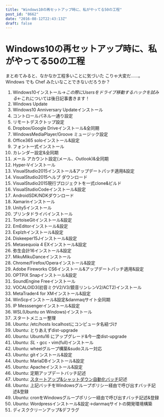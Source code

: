```yaml
---
title: "Windows10の再セットアップ時に、私がやってる50の工程"
post_id: "8662"
date: "2016-08-12T22:43:13Z"
draft: false
---
```


# Windows10の再セットアップ時に、私がやってる50の工程

まとめてみると、なかなか工程多いことに気づいた こりゃ大変だ……。Windows でも Chef みたいなことできないだろうか？ 

  1. Windows10インストール→_この際にUsersをドライブ移動するハックを試みる_←これについては後日記事書きます！
  2. Windows Update
  3. Windows10 Anniversary Updateインストール
  4. コントロールパネル一通り設定
  5. リモートデスクトップ設定
  6. Dropbox/Google Driveインストール&全同期
  7. WindowsMediaPlayer/Groove ミュージック設定
  8. Office365 soloインストール&設定
  9. フォント一式インストール
  10. カレンダー設定&全同期
  11. メール アカウント設定(メール、Outlook)&全同期
  12. Hyper-Vインストール
  13. VisualStudio2015インストール&アップデートパッチ適用&設定
  14. VisualStudio2015ヘルプ ダウンロード
  15. VisualStudio2015現行プロジェクトを一式clone&ビルド
  16. VisualStudioCodeインストール&設定
  17. AndroidSDK/NDKダウンロード
  18. Xamarinインストール
  19. Unity5インストール
  20. プリンタドライバインストール
  21. TortoiseGitインストール&設定
  22. EmEditorインストール&設定
  23. Explzhインストール&設定
  24. Diskeeper15Jインストール&設定
  25. Metasequoia 4 EXインストール&設定
  26. 弥生会計16インストール&設定
  27. MikuMikuDanceインストール
  28. Chrome/Firefox/Operaインストール&設定
  29. Adobe Fireworks CS6インストール&アップデートパッチ適用&設定
  30. OPTPiX Snapインストール&設定
  31. SoundEngine Freeインストール
  32. VOCALOID3(初音ミクV2/V3/鏡音リンレンV2/ACT2)インストール
  33. MetaTrader4 for XMインストール&設定
  34. WinScpインストール&設定&danmaqサイト全同期
  35. IP Messsengerインストール&設定
  36. WSL(Ubuntu on Windows)インストール
  37. スタートメニュー整理
  38. Ubuntu: /etc/hosts localhostにコンピュータ名紐づけ
  39. Ubuntu: とりあえずdist-upgrade
  40. Ubuntu: Ubuntu16 にアップグレード&今一度dist-upgrade
  41. Ubuntu: _SL_・gcc・vim(full)インストール
  42. Ubuntu: wheelグループ構築&sudoスルー対応
  43. Ubuntu: gitインストール&設定
  44. Ubuntu: MariaDBインストール&設定
  45. Ubuntu: Apacheインストール&設定
  46. Ubuntu: 定期アップデートバッチ記述
  47. Ubuntu: [スタートアップ&シャットダウン自動化バッチ](https://gist.github.com/danmaq/8825128e199c787b46ca61e4786447a8)記述
  48. Ubuntu: 上記バッチをWindowsグループポリシー経由で呼び出すバッチ記述&登録
  49. Ubuntu: cronをWindowsグループポリシー経由で呼び出すバッチ記述&登録
  50. Ubuntu: Wordpressインストール&設定→danmaqサイトの開発環境構築
  51. ディスククリーンアップ&デフラグ
